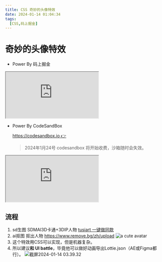 ```yaml
---
title: CSS 奇妙的头像特效
date: 2024-01-14 01:04:34
tags:
  [CSS,码上掘金]
---
```


# 奇妙的头像特效

- Power By 码上掘金

<iframe src="https://code.juejin.cn/pen/7323658737799921715"
  style={{width:'100%', height: '500px', border:0, borderRadius: '4px', overflow:'hidden'}}
  title="CSS 奇妙的头像特效"
></iframe>

- Power By CodeSandBox

  [https://codesandbox.io 👉](https://codesandbox.io/embed/669pyd?view=Editor+%2B+Preview)
  > 2024年1月24号 codesandbox 将开始收费，沙箱随时会失效。

<iframe src="https://codesandbox.io/embed/669pyd?view=Editor+%2B+Preview"
  style={{ display: 'none', width:'100%', height: '500px', border:0, borderRadius: '4px', overflow:'hidden'}}
  title="css 奇妙的头像特效"
  allow="accelerometer; ambient-light-sensor; camera; encrypted-media; geolocation; gyroscope; hid; microphone; midi; payment; usb; vr; xr-spatial-tracking"
  sandbox="allow-forms allow-modals allow-popups allow-presentation allow-same-origin allow-scripts"
></iframe>

## 流程

1. sd生图 SDMAI3D卡通+3DIP人物 [tusiart 一键做同款](https://tusiart.com/images/682449150647959800?post_id=682449150643765498&source_id=nzyypV7lk0Ozo_MoYH3z8BEk)
2. ai抠图 抠出人物 https://www.remove.bg/zh/upload
    ![a cute avatar](http://image.hansking.cn/picgo/a%20cute%20avatar.png)
3. 这个特效用CSS可以实现，但是机器复杂。
4. 所以建议**和 UI battle**，毕竟他可以做好动画导出Lottie.json（AE或Figma都行）。
    ![截屏2024-01-14 03.39.32](http://image.hansking.cn/picgo/%E6%88%AA%E5%B1%8F2024-01-14%2003.39.32.png)
